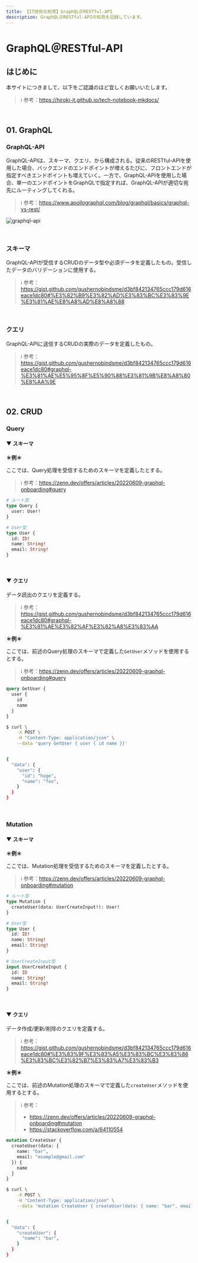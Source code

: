 ```yaml
---
title: 【IT技術の知見】GraphQL＠RESTful-API
description: GraphQL＠RESTful-APIの知見を記録しています。
---
```


# GraphQL＠RESTful-API

## はじめに

本サイトにつきまして、以下をご認識のほど宜しくお願いいたします。



> ℹ️ 参考：https://hiroki-it.github.io/tech-notebook-mkdocs/

<br>

## 01. GraphQL

### GraphQL-API

GraphQL-APIは、スキーマ、クエリ、から構成される。従来のRESTful-APIを使用した場合、バックエンドのエンドポイントが増えるたびに、フロントエンドが指定すべきエンドポイントも増えていく。一方で、GraphQL-APIを使用した場合、単一のエンドポイントをGraphQLで指定すれば、GraphQL-APIが適切な宛先にルーティングしてくれる。

> ℹ️ 参考：https://www.apollographql.com/blog/graphql/basics/graphql-vs-rest/

![graphql-api](https://raw.githubusercontent.com/hiroki-it/tech-notebook/master/images/graphql-api.png)

<br>

### スキーマ

GraphQL-APIが受信するCRUDのデータ型や必須データを定義したもの。受信したデータのバリデーションに使用する。

> ℹ️ 参考：https://gist.github.com/gushernobindsme/d3bf842134765ccc179d616eace1dc80#%E3%82%B9%E3%82%AD%E3%83%BC%E3%83%9E%E3%81%AE%E8%A8%AD%E8%A8%88

<br>

### クエリ

GraphQL-APIに送信するCRUDの実際のデータを定義したもの。

> ℹ️ 参考：https://gist.github.com/gushernobindsme/d3bf842134765ccc179d616eace1dc80#graphql-%E3%81%AE%E5%95%8F%E5%90%88%E3%81%9B%E8%A8%80%E8%AA%9E

<br>

## 02. CRUD

### Query

#### ▼ スキーマ

**＊例＊**

ここでは、Query処理を受信するためのスキーマを定義したとする。



> ℹ️ 参考：https://zenn.dev/offers/articles/20220609-graphql-onboarding#query

```graphql
# ルート型
type Query {
  user: User!
}

# User型
type User {
  id: ID!
  name: String!
  email: String!
}
```

<br>

#### ▼ クエリ

データ読出のクエリを定義する。



> ℹ️ 参考：https://gist.github.com/gushernobindsme/d3bf842134765ccc179d616eace1dc80#graphql-%E3%81%AE%E3%82%AF%E3%82%A8%E3%83%AA

**＊例＊**

ここでは、前述のQuery処理のスキーマで定義した```GetUser```メソッドを使用するとする。



> ℹ️ 参考：https://zenn.dev/offers/articles/20220609-graphql-onboarding#query

```graphql
query GetUser {
  user {
    id
    name
  }
}
```

```bash
$ curl \
    -X POST \
    -H "Content-Type: application/json" \
    --data 'query GetUser { user { id name }}'


{
  "data": {
    "user": {
      "id": "hoge",
      "name": "foo",
    }
  }
}
```

<br>

### Mutation

#### ▼ スキーマ

**＊例＊**

ここでは、Mutation処理を受信するためのスキーマを定義したとする。



> ℹ️ 参考：https://zenn.dev/offers/articles/20220609-graphql-onboarding#mutation

```graphql
# ルート型
type Mutation {
  createUser(data: UserCreateInput!): User!
}

# User型
type User {
  id: ID!
  name: String!
  email: String!
}

# UserCreateInput型
input UserCreateInput {
  id: ID
  name: String!
  email: String!
}
```

<br>

#### ▼ クエリ

データ作成/更新/削除のクエリを定義する。



> ℹ️ 参考：https://gist.github.com/gushernobindsme/d3bf842134765ccc179d616eace1dc80#%E3%83%9F%E3%83%A5%E3%83%BC%E3%83%86%E3%83%BC%E3%82%B7%E3%83%A7%E3%83%B3

**＊例＊**

ここでは、前述のMutation処理のスキーマで定義した```createUser```メソッドを使用するとする。



> ℹ️ 参考：
> 
> - https://zenn.dev/offers/articles/20220609-graphql-onboarding#mutation
> - https://stackoverflow.com/a/64110554

```graphql
mutation CreateUser {
  createUser(data: {
    name: "bar",
    email: "example@gmail.com"
  }) {
    name
  }
}
```

```bash
$ curl \
    -X POST \
    -H "Content-Type: application/json" \
    --data 'mutation CreateUser { createUser(data: { name: "bar", email: "example@gmail.com"}) { name }}'


{
  "data": {
    "createUser": {
      "name": "bar",
    }
  }
}
```

<br>
